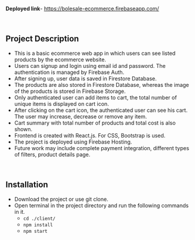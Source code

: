**Deployed link**- https://bolesale-ecommerce.firebaseapp.com/

<br>

## Project Description

- This is a basic ecommerce web app in which users can see listed products by the ecommerce website.
- Users can signup and login using email id and password. The authentication is managed by Firebase Auth.
- After signing up, user data is saved in Firestore Database.
- The products are also stored in Firestore Database, whereas the image of the products is stored in Firebase Storage.
- Only authenticated user can add items to cart, the total number of unique items is displayed on cart icon.
- After clicking on the cart icon, the authenticated user can see his cart. The user may increase, decrease or remove any item.
- Cart summary with total number of products and total cost is also shown.
- Frontend is created with React.js. For CSS, Bootstrap is used.
- The project is deployed using Firebase Hosting.
- Future work may include complete payment integration, different types of filters, product details page.

<br>

## Installation

- Download the project or use git clone.
- Open terminal in the project directory and run the following commands in it.
  - `cd ./client/`
  - `npm install`
  - `npm start`
